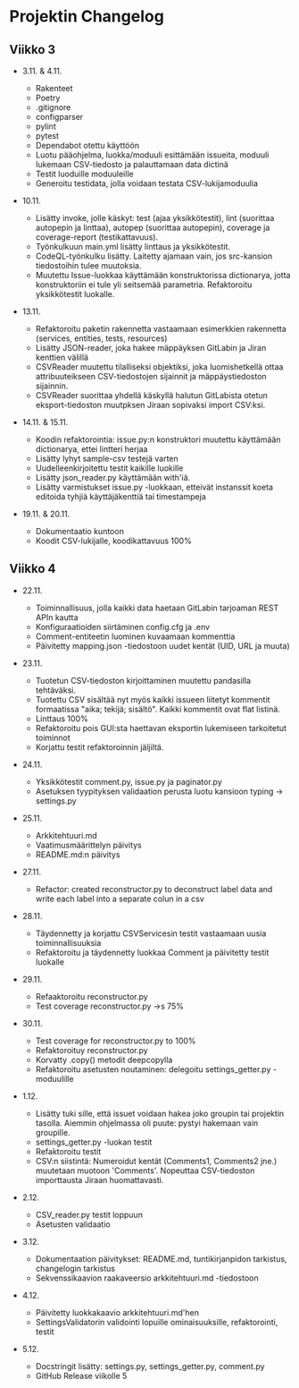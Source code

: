 # Projektin Changelog #

## Viikko 3 ##
- 3.11. & 4.11.
    - Rakenteet
    - Poetry
    - .gitignore
    - configparser
    - pylint
    - pytest
    - Dependabot otettu käyttöön
    - Luotu pääohjelma, luokka/moduuli esittämään issueita, moduuli lukemaan CSV-tiedosto ja palauttamaan data dictinä
    - Testit luoduille moduuleille
    - Generoitu testidata, jolla voidaan testata CSV-lukijamoduulia

- 10.11.
    - Lisätty invoke, jolle käskyt: test (ajaa yksikkötestit), lint (suorittaa autopepin ja linttaa), autopep (suorittaa autopepin), coverage ja coverage-report (testikattavuus).
    - Työnkulkuun main.yml lisätty linttaus ja yksikkötestit.
    - CodeQL-työnkulku lisätty. Laitetty ajamaan vain, jos src-kansion tiedostoihin tulee muutoksia.
    - Muutettu Issue-luokkaa käyttämään konstruktorissa dictionarya, jotta konstruktoriin ei tule yli seitsemää parametria. Refaktoroitu yksikkötestit luokalle.

- 13.11.
    - Refaktoroitu paketin rakennetta vastaamaan esimerkkien rakennetta (services, entities, tests, resources)
    - Lisätty JSON-reader, joka hakee mäppäyksen GitLabin ja Jiran kenttien välillä
    - CSVReader muutettu tilalliseksi objektiksi, joka luomishetkellä ottaa attribuuteikseen CSV-tiedostojen sijainnit ja mäppäystiedoston sijainnin.
    - CSVReader suorittaa yhdellä käskyllä halutun GitLabista otetun eksport-tiedoston muutpksen Jiraan sopivaksi import CSV:ksi.

- 14.11. & 15.11.
    - Koodin refaktorointia: issue.py:n konstruktori muutettu käyttämään dictionarya, ettei lintteri herjaa
    - Lisätty lyhyt sample-csv testejä varten
    - Uudelleenkirjoitettu testit kaikille luokille
    - Lisätty json_reader.py käyttämään with'iä.
    - Lisätty varmistukset issue.py -luokkaan, etteivät instanssit koeta editoida tyhjiä käyttäjäkenttiä tai timestampeja

- 19.11. & 20.11.
    - Dokumentaatio kuntoon
    - Koodit CSV-lukijalle, koodikattavuus 100%

## Viikko 4 ##

- 22.11.
    - Toiminnallisuus, jolla kaikki data haetaan GitLabin tarjoaman REST APIn kautta
    - Konfiguraatioiden siirtäminen config.cfg ja .env
    - Comment-entiteetin luominen kuvaamaan kommenttia
    - Päivitetty mapping.json -tiedostoon uudet kentät (UID, URL ja muuta)

- 23.11.
    - Tuotetun CSV-tiedoston kirjoittaminen muutettu pandasilla tehtäväksi.
    - Tuotettu CSV sisältää nyt myös kaikki issueen liitetyt kommentit formaatissa "aika; tekijä; sisältö". Kaikki kommentit ovat flat listinä.
    - Linttaus 100%
    - Refaktoroitu pois GUI:sta haettavan eksportin lukemiseen tarkoitetut toiminnot
    - Korjattu testit refaktoroinnin jäljiltä.

- 24.11.
    - Yksikkötestit comment.py, issue.py ja paginator.py
    - Asetuksen tyypityksen validaation perusta luotu kansioon typing -> settings.py

- 25.11.
    - Arkkitehtuuri.md
    - Vaatimusmäärittelyn päivitys
    - README.md:n päivitys

- 27.11.
    - Refactor: created reconstructor.py to deconstruct label data and write each label into a separate colun in a csv

- 28.11.
    - Täydennetty ja korjattu CSVServicesin testit vastaamaan uusia toiminnallisuuksia
    - Refaktoroitu ja täydennetty luokkaa Comment ja päivitetty testit luokalle

- 29.11.
    - Refaaktoroitu reconstructor.py
    - Test coverage reconstructor.py ->s 75%

- 30.11.
    - Test coverage for reconstructor.py to 100%
    - Refaktoroituy reconstructor.py
    - Korvatty .copy() metodit deepcopylla
    - Refaktoroitu asetusten noutaminen: delegoitu settings_getter.py -moduulille

- 1.12.
    - Lisätty tuki sille, että issuet voidaan hakea joko groupin tai projektin tasolla. Aiemmin ohjelmassa oli puute: pystyi hakemaan vain groupille.
    - settings_getter.py -luokan testit
    - Refaktoroitu testit
    - CSV:n siistintä: Numeroidut kentät (Comments1, Comments2 jne.) muutetaan muotoon 'Comments'. Nopeuttaa CSV-tiedoston importtausta Jiraan huomattavasti.

- 2.12.
    - CSV_reader.py testit loppuun
    - Asetusten validaatio

- 3.12.
    - Dokumentaation päivitykset: README.md, tuntikirjanpidon tarkistus, changelogin tarkistus
    - Sekvenssikaavion raakaveersio arkkitehtuuri.md -tiedostoon

- 4.12.
    - Päivitetty luokkakaavio arkkitehtuuri.md'hen
    - SettingsValidatorin validointi lopuille ominaisuuksille, refaktorointi, testit

- 5.12.
    - Docstringit lisätty: settings.py, settings_getter.py, comment.py
    - GitHub Release viikolle 5
